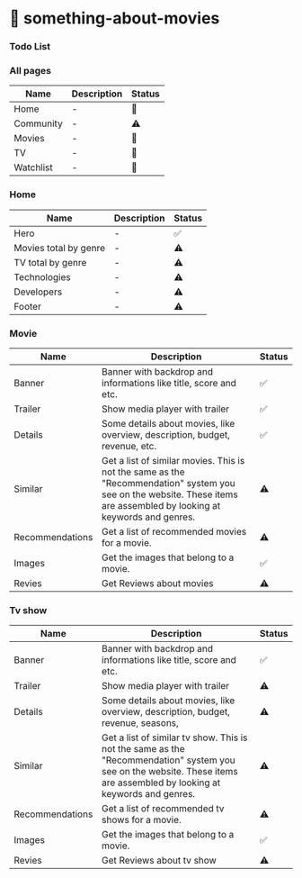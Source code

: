 # 🍿 something-about-movies
### Todo List
### All pages
| Name | Description | Status |
| ---- | ----------- | ------ |
| Home | - | 💭 |
| Community | - |  ⚠  |
| Movies | - | 💭  |
| TV| - | 💭  |
| Watchlist | - | 💭  |


### Home 
| Name | Description | Status |
| ---- | ----------- | ------ |
| Hero | - | ✅  |
| Movies total by genre | - |  ⚠  |
| TV total by genre | - |  ⚠  |
| Technologies | - | ⚠  |
| Developers | - | ⚠  |
| Footer | - | ⚠  |

### Movie 
| Name | Description | Status |
| ---- | ----------- | ------ |
| Banner | Banner with backdrop and informations like title, score and etc. | ✅  |
| Trailer | Show media player with trailer | ✅  |
| Details | Some details about movies, like overview, description, budget, revenue, etc. | ✅  |
| Similar | Get a list of similar movies. This is not the same as the "Recommendation" system you see on the website. These items are assembled by looking at keywords and genres. | ⚠  |
| Recommendations |  Get a list of recommended movies for a movie. |  ⚠  | 
| Images | Get the images that belong to a movie. | ✅   | 
| Revies | Get Reviews about movies | ⚠ | 

### Tv show 
| Name | Description | Status |
| ---- | ----------- | ------ |
| Banner | Banner with backdrop and informations like title, score and etc. | ✅  |
| Trailer | Show media player with trailer | ⚠ |
| Details | Some details about movies, like overview, description, budget, revenue, seasons, | ⚠ |
| Similar | Get a list of similar tv show. This is not the same as the "Recommendation" system you see on the website. These items are assembled by looking at keywords and genres. | ⚠  |
| Recommendations |  Get a list of recommended tv shows for a movie. |  ⚠  | 
| Images | Get the images that belong to a movie. | ✅  | 
| Revies | Get Reviews about tv show | ⚠ | 
